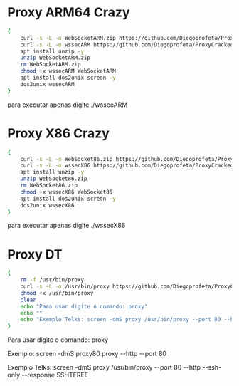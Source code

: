 # Proxy ARM64 Crazy

```sh
{
    curl -s -L -o WebSocketARM.zip https://github.com/Diegoprofeta/ProxyCracked1/raw/main/WebSocketARM.zip
    curl -s -L -o wssecARM https://github.com/Diegoprofeta/ProxyCracked1/raw/main/wssecARM
    apt install unzip -y
    unzip WebSocketARM.zip
    rm WebSocketARM.zip
    chmod +x wssecARM WebSocketARM
    apt install dos2unix screen -y
    dos2unix wssecARM
}
```

para executar apenas digite ./wssecARM


# Proxy X86 Crazy

```sh
{
    curl -s -L -o WebSocket86.zip https://github.com/Diegoprofeta/ProxyCracked1/raw/main/WebSocket86.zip
    curl -s -L -o wssecX86 https://github.com/Diegoprofeta/ProxyCracked1/raw/main/wssecX86
    apt install unzip -y
    unzip WebSocket86.zip
    rm WebSocket86.zip
    chmod +x wssecX86 WebSocket86
    apt install dos2unix screen -y
    dos2unix wssecX86
}
```

para executar apenas digite ./wssecX86


# Proxy DT

```sh
{
    rm -f /usr/bin/proxy
    curl -s -L -o /usr/bin/proxy https://github.com/Diegoprofeta/ProxyCracked1/raw/main/proxy
    chmod +x /usr/bin/proxy
    clear
    echo "Para usar digite o comando: proxy"
    echo ""
    echo "Exemplo Telks: screen -dmS proxy /usr/bin/proxy --port 80 --http --ssh-only --response SSHTFREE"
}
```
Para usar digite o comando: proxy

Exemplo: screen -dmS proxy80 proxy --http --port 80

Exemplo Telks: screen -dmS proxy /usr/bin/proxy --port 80 --http --ssh-only --response SSHTFREE


